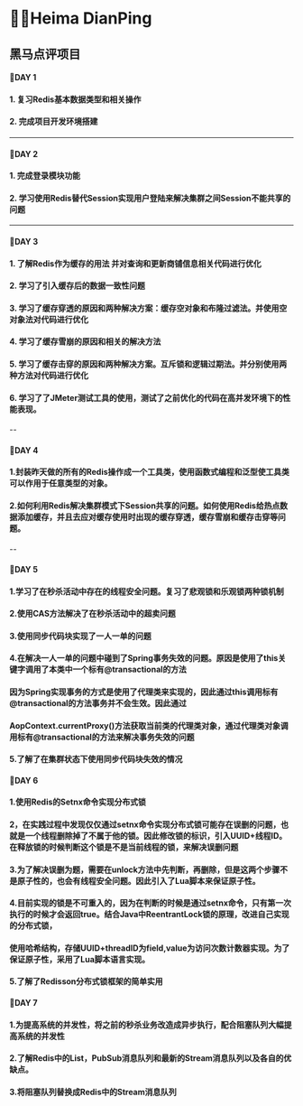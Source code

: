 # ✍🏻Heima DianPing

## 黑马点评项目

#### 🤔DAY 1

#### 1. 复习Redis基本数据类型和相关操作

#### 2. 完成项目开发环境搭建

---

#### 🧐DAY 2

#### 1. 完成登录模块功能

#### 2. 学习使用Redis替代Session实现用户登陆来解决集群之间Session不能共享的问题

---

#### 🙁DAY 3

#### 1. 了解Redis作为缓存的用法 并对查询和更新商铺信息相关代码进行优化

#### 2. 学习了引入缓存后的数据一致性问题

#### 3. 学习了缓存穿透的原因和两种解决方案：缓存空对象和布隆过滤法。并使用空对象法对代码进行优化

#### 4. 学习了缓存雪崩的原因和相关的解决方法

#### 5. 学习了缓存击穿的原因和两种解决方案。互斥锁和逻辑过期法。并分别使用两种方法对代码进行优化

#### 6. 学习了了JMeter测试工具的使用，测试了之前优化的代码在高并发环境下的性能表现。

--

#### 🙁DAY 4

#### 1.封装昨天做的所有的Redis操作成一个工具类，使用函数式编程和泛型使工具类可以作用于任意类型的对象。

#### 2.如何利用Redis解决集群模式下Session共享的问题。如何使用Redis给热点数据添加缓存，并且去应对缓存使用时出现的缓存穿透，缓存雪崩和缓存击穿等问题。

--

#### 🧐DAY 5

#### 1.学习了在秒杀活动中存在的线程安全问题。复习了悲观锁和乐观锁两种锁机制

#### 2.使用CAS方法解决了在秒杀活动中的超卖问题

#### 3.使用同步代码块实现了一人一单的问题

#### 4.在解决一人一单的问题中碰到了Spring事务失效的问题。原因是使用了this关键字调用了本类中一个标有@transactional的方法

#### 因为Spring实现事务的方式是使用了代理类来实现的，因此通过this调用标有@transactional的方法事务并不会生效。因此通过

#### AopContext.currentProxy()方法获取当前类的代理类对象，通过代理类对象调用标有@transactional的方法来解决事务失效的问题

#### 5.了解了在集群状态下使用同步代码块失效的情况

#### 🧐DAY 6

#### 1.使用Redis的Setnx命令实现分布式锁

#### 2，在实践过程中发现仅仅通过setnx命令实现分布式锁可能存在误删的问题，也就是一个线程删除掉了不属于他的锁。因此修改锁的标识，引入UUID+线程ID。在释放锁的时候判断这个锁是不是当前线程的锁，来解决误删问题

#### 3.为了解决误删为题，需要在unlock方法中先判断，再删除，但是这两个步骤不是原子性的，也会有线程安全问题。因此引入了Lua脚本来保证原子性。

#### 4.目前实现的锁是不可重入的，因为在判断的时候是通过setnx命令，只有第一次执行的时候才会返回true。结合Java中ReentrantLock锁的原理，改进自己实现的分布式锁，

#### 使用哈希结构，存储UUID+threadID为field,value为访问次数计数器实现。为了保证原子性，采用了Lua脚本语言实现。

#### 5.了解了Redisson分布式锁框架的简单实用

#### 🧐DAY 7

#### 1.为提高系统的并发性，将之前的秒杀业务改造成异步执行，配合阻塞队列大幅提高系统的并发性
#### 2.了解Redis中的List，PubSub消息队列和最新的Stream消息队列以及各自的优缺点。
#### 3.将阻塞队列替换成Redis中的Stream消息队列